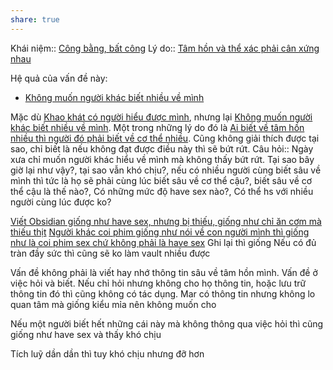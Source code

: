 ```yaml
---
share: true
---
```

Khái niệm:: [Công bằng, bất công](../../T%E1%BB%AB%20%C4%91i%E1%BB%83n/Trung%20t%C3%ADnh/C%C3%B4ng%20b%E1%BA%B1ng,%20b%E1%BA%A5t%20c%C3%B4ng.md)
Lý do:: [Tâm hồn và thể xác phải cân xứng nhau](../../Quan%20%C4%91i%E1%BB%83m,%20th%C3%A1i%20%C4%91%E1%BB%99,%20nguy%C3%AAn%20t%E1%BA%AFc%20s%E1%BB%91ng,%20%C4%91i%E1%BB%81u%20m%C3%ACnh%20th%E1%BA%A5y%20ho%E1%BA%B7c%20c%E1%BA%A3m%20nh%E1%BA%ADn/C%C6%A1%20th%E1%BB%83/T%C3%A2m%20h%E1%BB%93n%20v%C3%A0%20th%E1%BB%83%20x%C3%A1c%20ph%E1%BA%A3i%20c%C3%A2n%20x%E1%BB%A9ng%20nhau.md)

Hệ quả của vấn đề này:
- [Không muốn người khác biết nhiều về mình](./Kh%C3%B4ng%20mu%E1%BB%91n%20ng%C6%B0%E1%BB%9Di%20kh%C3%A1c%20bi%E1%BA%BFt%20nhi%E1%BB%81u%20v%E1%BB%81%20m%C3%ACnh.md)


Mặc dù [Khao khát có người hiểu được mình](./Khao%20kh%C3%A1t%20c%C3%B3%20ng%C6%B0%E1%BB%9Di%20hi%E1%BB%83u%20%C4%91%C6%B0%E1%BB%A3c%20m%C3%ACnh.md), nhưng lại [Không muốn người khác biết nhiều về mình](./Kh%C3%B4ng%20mu%E1%BB%91n%20ng%C6%B0%E1%BB%9Di%20kh%C3%A1c%20bi%E1%BA%BFt%20nhi%E1%BB%81u%20v%E1%BB%81%20m%C3%ACnh.md). Một trong những lý do đó là [Ai biết về tâm hồn nhiều thì người đó phải biết về cơ thể nhiều](Ai%20bi%E1%BA%BFt%20v%E1%BB%81%20t%C3%A2m%20h%E1%BB%93n%20nhi%E1%BB%81u%20th%C3%AC%20ng%C6%B0%E1%BB%9Di%20%C4%91%C3%B3%20ph%E1%BA%A3i%20bi%E1%BA%BFt%20v%E1%BB%81%20c%C6%A1%20th%E1%BB%83%20nhi%E1%BB%81u.md). Cũng không giải thích được tại sao, chỉ biết là nếu không đạt được điều này thì sẽ bứt rứt.
Câu hỏi:: Ngày xưa chỉ muốn người khác hiểu về mình mà không thấy bứt rứt. Tại sao bây giờ lại như vậy?, tại sao vẫn khó chịu?, nếu có nhiều người cùng biết sâu về mình thì tức là họ sẽ phải cùng lúc biết sâu về cơ thể cậu?, biết sâu về cơ thể cậu là thế nào?, Có những mức độ have sex nào?, Có thể hs với nhiều người cùng lúc được ko?

[Viết Obsidian giống như have sex, nhưng bị thiếu, giống như chỉ ăn cơm mà thiếu thịt](./Vi%E1%BA%BFt%20Obsidian%20gi%E1%BB%91ng%20nh%C6%B0%20have%20sex,%20nh%C6%B0ng%20b%E1%BB%8B%20thi%E1%BA%BFu,%20gi%E1%BB%91ng%20nh%C6%B0%20ch%E1%BB%89%20%C4%83n%20c%C6%A1m%20m%C3%A0%20thi%E1%BA%BFu%20th%E1%BB%8Bt.md) 
[Người khác coi phim giống như nói về con người mình thì giống như là coi phim sex chứ không phải là have sex](./Ng%C6%B0%E1%BB%9Di%20kh%C3%A1c%20coi%20phim%20gi%E1%BB%91ng%20nh%C6%B0%20n%C3%B3i%20v%E1%BB%81%20con%20ng%C6%B0%E1%BB%9Di%20m%C3%ACnh%20th%C3%AC%20gi%E1%BB%91ng%20nh%C6%B0%20l%C3%A0%20coi%20phim%20sex%20ch%E1%BB%A9%20kh%C3%B4ng%20ph%E1%BA%A3i%20l%C3%A0%20have%20sex.md) 
Ghi lại thì giống
Nếu có đủ tràn đầy sức thì cũng sẽ ko làm vault nhiều được

Vấn đề không phải là viết hay nhớ thông tin sâu về tâm hồn mình. Vấn đề ở việc hỏi và biết. Nếu chỉ hỏi nhưng không cho họ thông tin, hoặc lưu trữ thông tin đó thì cũng không có tác dụng. Mar có thông tin nhưng không lo quan tâm mà giống kiểu mỉa nên không muốn cho

Nếu một người biết hết những cái này mà không thông qua việc hỏi thì cũng giống như have sex và thấy khó chịu

Tích luỹ dần dần thì tuy khó chịu nhưng đỡ hơn

